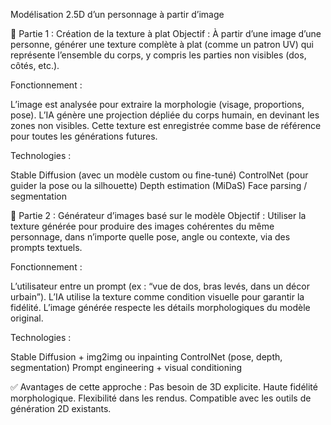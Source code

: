 Modélisation 2.5D d’un personnage à partir d’image


🔹 Partie 1 : Création de la texture à plat
Objectif : À partir d’une image d’une personne, générer une texture complète à plat (comme un patron UV) qui représente l’ensemble du corps, y compris les parties non visibles (dos, côtés, etc.).

Fonctionnement :

L’image est analysée pour extraire la morphologie (visage, proportions, pose).
L’IA génère une projection dépliée du corps humain, en devinant les zones non visibles.
Cette texture est enregistrée comme base de référence pour toutes les générations futures.

Technologies :

Stable Diffusion (avec un modèle custom ou fine-tuné)
ControlNet (pour guider la pose ou la silhouette)
Depth estimation (MiDaS)
Face parsing / segmentation


🔹 Partie 2 : Générateur d’images basé sur le modèle
Objectif : Utiliser la texture générée pour produire des images cohérentes du même personnage, dans n’importe quelle pose, angle ou contexte, via des prompts textuels.

Fonctionnement :

L’utilisateur entre un prompt (ex : “vue de dos, bras levés, dans un décor urbain”).
L’IA utilise la texture comme condition visuelle pour garantir la fidélité.
L’image générée respecte les détails morphologiques du modèle original.

Technologies :

Stable Diffusion + img2img ou inpainting
ControlNet (pose, depth, segmentation)
Prompt engineering + visual conditioning


✅ Avantages de cette approche :
Pas besoin de 3D explicite.
Haute fidélité morphologique.
Flexibilité dans les rendus.
Compatible avec les outils de génération 2D existants.
